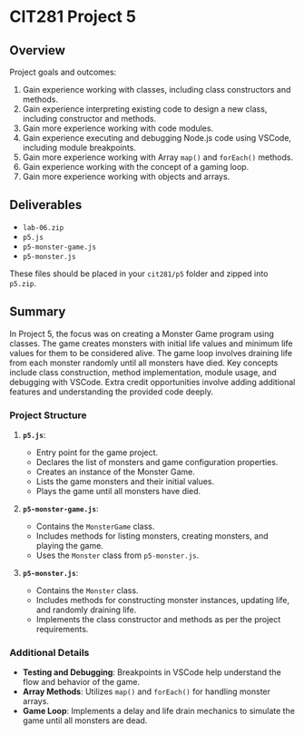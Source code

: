 # CIT281 Project 5

## Overview

Project goals and outcomes:

1. Gain experience working with classes, including class constructors and methods.
2. Gain experience interpreting existing code to design a new class, including constructor and methods.
3. Gain more experience working with code modules.
4. Gain experience executing and debugging Node.js code using VSCode, including module breakpoints.
5. Gain more experience working with Array `map()` and `forEach()` methods.
6. Gain experience working with the concept of a gaming loop.
7. Gain more experience working with objects and arrays.

## Deliverables

- `lab-06.zip`
- `p5.js`
- `p5-monster-game.js`
- `p5-monster.js`

These files should be placed in your `cit281/p5` folder and zipped into `p5.zip`.

## Summary

In Project 5, the focus was on creating a Monster Game program using classes. The game creates monsters with initial life values and minimum life values for them to be considered alive. The game loop involves draining life from each monster randomly until all monsters have died. Key concepts include class construction, method implementation, module usage, and debugging with VSCode. Extra credit opportunities involve adding additional features and understanding the provided code deeply.

### Project Structure
1. **`p5.js`**:
   - Entry point for the game project.
   - Declares the list of monsters and game configuration properties.
   - Creates an instance of the Monster Game.
   - Lists the game monsters and their initial values.
   - Plays the game until all monsters have died.

2. **`p5-monster-game.js`**:
   - Contains the `MonsterGame` class.
   - Includes methods for listing monsters, creating monsters, and playing the game.
   - Uses the `Monster` class from `p5-monster.js`.

3. **`p5-monster.js`**:
   - Contains the `Monster` class.
   - Includes methods for constructing monster instances, updating life, and randomly draining life.
   - Implements the class constructor and methods as per the project requirements.

### Additional Details
- **Testing and Debugging**: Breakpoints in VSCode help understand the flow and behavior of the game.
- **Array Methods**: Utilizes `map()` and `forEach()` for handling monster arrays.
- **Game Loop**: Implements a delay and life drain mechanics to simulate the game until all monsters are dead.
